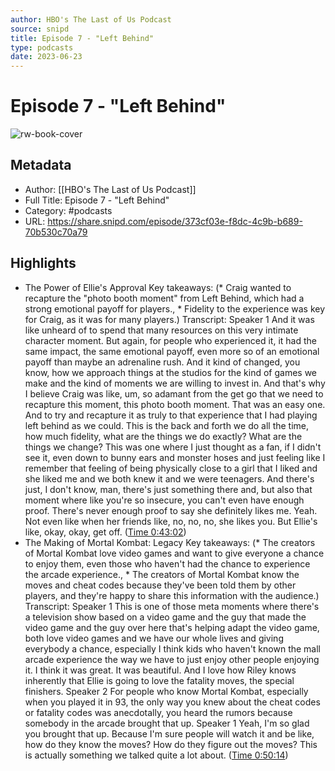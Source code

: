 ```yaml
---
author: HBO's The Last of Us Podcast
source: snipd
title: Episode 7 - "Left Behind"
type: podcasts
date: 2023-06-23
---
```

# Episode 7 - "Left Behind"

![rw-book-cover](https://wsrv.nl/?url=https%3A%2F%2Fwww.omnycontent.com%2Fd%2Fplaylist%2Fd83f52e4-2455-47f4-982e-ab790120b954%2Fbbdd49f7-571c-45d3-92f5-af6d014df8aa%2F72f65510-920c-4f23-a119-af6d016425fe%2Fimage.jpg%3Ft%3D1671659237%26size%3DLarge&w=100&h=100)

## Metadata
- Author: [[HBO's The Last of Us Podcast]]
- Full Title: Episode 7 - "Left Behind"
- Category: #podcasts
- URL: https://share.snipd.com/episode/373cf03e-f8dc-4c9b-b689-70b530c70a79

## Highlights
- The Power of Ellie's Approval
  Key takeaways:
  (* Craig wanted to recapture the "photo booth moment" from Left Behind, which had a strong emotional payoff for players., * Fidelity to the experience was key for Craig, as it was for many players.)
  Transcript:
  Speaker 1
  And it was like unheard of to spend that many resources on this very intimate character moment. But again, for people who experienced it, it had the same impact, the same emotional payoff, even more so of an emotional payoff than maybe an adrenaline rush. And it kind of changed, you know, how we approach things at the studios for the kind of games we make and the kind of moments we are willing to invest in. And that's why I believe Craig was like, um, so adamant from the get go that we need to recapture this moment, this photo booth moment. That was an easy one. And to try and recapture it as truly to that experience that I had playing left behind as we could. This is the back and forth we do all the time, how much fidelity, what are the things we do exactly? What are the things we change? This was one where I just thought as a fan, if I didn't see it, even down to bunny ears and monster hoses and just feeling like I remember that feeling of being physically close to a girl that I liked and she liked me and we both knew it and we were teenagers. And there's just, I don't know, man, there's just something there and, but also that moment where like you're so insecure, you can't even have enough proof. There's never enough proof to say she definitely likes me. Yeah. Not even like when her friends like, no, no, no, she likes you. But Ellie's like, okay, okay, get off. ([Time 0:43:02](https://share.snipd.com/snip/3e1de002-22c8-4b1e-9fde-f12e8b859898))
- The Making of Mortal Kombat: Legacy
  Key takeaways:
  (* The creators of Mortal Kombat love video games and want to give everyone a chance to enjoy them, even those who haven't had the chance to experience the arcade experience., * The creators of Mortal Kombat know the moves and cheat codes because they've been told them by other players, and they're happy to share this information with the audience.)
  Transcript:
  Speaker 1
  This is one of those meta moments where there's a television show based on a video game and the guy that made the video game and the guy over here that's helping adapt the video game, both love video games and we have our whole lives and giving everybody a chance, especially I think kids who haven't known the mall arcade experience the way we have to just enjoy other people enjoying it. I think it was great. It was beautiful. And I love how Riley knows inherently that Ellie is going to love the fatality moves, the special finishers.
  Speaker 2
  For people who know Mortal Kombat, especially when you played it in 93, the only way you knew about the cheat codes or fatality codes was anecdotally, you heard the rumors because somebody in the arcade brought that up.
  Speaker 1
  Yeah, I'm so glad you brought that up. Because I'm sure people will watch it and be like, how do they know the moves? How do they figure out the moves? This is actually something we talked quite a lot about. ([Time 0:50:14](https://share.snipd.com/snip/98322e59-4265-41e8-b786-69b65d9cd841))
